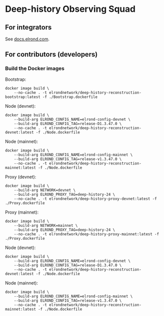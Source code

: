 # Deep-history Observing Squad

## For integrators

See [docs.elrond.com](https://docs.elrond.com/integrators/deep-history-squad).

## For contributors (developers)

### Build the Docker images

Bootstrap:

```
docker image build \
    --no-cache . -t elrondnetwork/deep-history-reconstruction-bootstrap:latest -f ./Bootstrap.dockerfile
```

Node (devnet):

```
docker image build \
    --build-arg ELROND_CONFIG_NAME=elrond-config-devnet \
    --build-arg ELROND_CONFIG_TAG=release-D1.3.47.0 \
    --no-cache . -t elrondnetwork/deep-history-reconstruction-devnet:latest -f ./Node.dockerfile 
```

Node (mainnet):

```
docker image build \
    --build-arg ELROND_CONFIG_NAME=elrond-config-mainnet \
    --build-arg ELROND_CONFIG_TAG=release-v1.3.47.0 \
    --no-cache . -t elrondnetwork/deep-history-reconstruction-mainnet:latest -f ./Node.dockerfile 
```

Proxy (devnet):

```
docker image build \
    --build-arg NETWORK=devnet \
    --build-arg ELROND_PROXY_TAG=deep-history-24 \
    --no-cache . -t elrondnetwork/deep-history-proxy-devnet:latest -f ./Proxy.dockerfile
```

Proxy (mainnet):

```
docker image build \
    --build-arg NETWORK=mainnet \
    --build-arg ELROND_PROXY_TAG=deep-history-24 \
    --no-cache . -t elrondnetwork/deep-history-proxy-mainnet:latest -f ./Proxy.dockerfile
```

Node (devnet):

```
docker image build \
    --build-arg ELROND_CONFIG_NAME=elrond-config-devnet \
    --build-arg ELROND_CONFIG_TAG=release-D1.3.47.0 \
    --no-cache . -t elrondnetwork/deep-history-reconstruction-devnet:latest -f ./Node.dockerfile 
```

Node (mainnet):

```
docker image build \
    --build-arg ELROND_CONFIG_NAME=elrond-config-mainnet \
    --build-arg ELROND_CONFIG_TAG=release-v1.3.47.0 \
    --no-cache . -t elrondnetwork/deep-history-reconstruction-mainnet:latest -f ./Node.dockerfile 
```
